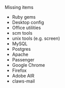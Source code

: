 Missing items

* Ruby gems
* Desktop config
* Office utilities
* scm tools
* unix tools (e.g. screen)
* MySQL
* Postgres
* Apache
* Passenger
* Google Chrome
* Firefox
* Adobe AIR
* claws-mail

